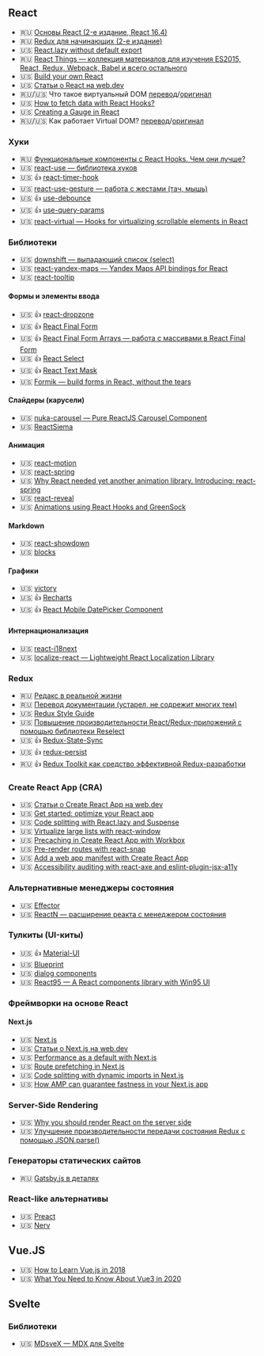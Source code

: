 ## React

<!--
* 🇺🇸 []()
* 🇷🇺 []()
* 🏳 []()
* 🇷🇺/🇺🇸 [перевод]()/[оригинал]()
-->

* 🇷🇺 [Основы React (2-е издание, React 16.4)](https://yadi.sk/d/E31I1kD7_onkwg/React-v2.0.0)
* 🇷🇺 [Redux для начинающих (2-е издание)](https://yadi.sk/d/E31I1kD7_onkwg/Redux-v2.0.0)
* 🇺🇸 [React.lazy without default export](https://dev.to/iamandrewluca/react-lazy-without-default-export-4b65)
* 🇷🇺 [React Things — коллекция материалов для изучения ES2015, React, Redux, Webpack, Babel и всего остального](https://github.com/rtivital/react-things)
* 🇺🇸 [Build your own React](https://pomb.us/build-your-own-react/)
* 🇺🇸 [Статьи о React на web.dev](https://web.dev/react/)
* 🇷🇺/🇺🇸 Что такое виртуальный DOM [перевод](https://www.awesomeandrew.ru/2019/03/28/%D1%87%D1%82%D0%BE-%D1%82%D0%B0%D0%BA%D0%BE%D0%B5-%D0%B2%D0%B8%D1%80%D1%82%D1%83%D0%B0%D0%BB%D1%8C%D0%BD%D1%8B%D0%B9-dom/)/[оригинал](https://bitsofco.de/understanding-the-virtual-dom/)
* 🇺🇸 [How to fetch data with React Hooks?](https://www.robinwieruch.de/react-hooks-fetch-data)
* 🇺🇸 [Creating a Gauge in React](https://wattenberger.com/blog/gauge)
* 🇷🇺/🇺🇸 Как работает Virtual DOM? [перевод](https://medium.com/@abraztsov/how-virtual-dom-work-567128ed77e9)/[оригинал](https://medium.com/@rajaraodv/the-inner-workings-of-virtual-dom-666ee7ad47cf)

### Хуки

* 🇷🇺 [Функциональные компоненты с React Hooks. Чем они лучше?](https://habr.com/ru/post/443488/)
* 🇺🇸 [react-use — библиотека хуков](https://github.com/streamich/react-use)
* 🇺🇸 👍 [react-timer-hook](https://github.com/amrlabib/react-timer-hook)
* 🇺🇸 [react-use-gesture — работа с жестами (тач, мышь)](https://github.com/react-spring/react-use-gesture)
* 🇺🇸 👍 [use-debounce](https://www.npmjs.com/package/use-debounce)
* 🇺🇸 👍 [use-query-params](https://www.npmjs.com/package/use-query-params)
* 🇺🇸 [react-virtual — Hooks for virtualizing scrollable elements in React](https://github.com/tannerlinsley/react-virtual)

### Библиотеки

* 🇺🇸 [downshift — выпадающий список (select)](https://github.com/downshift-js/downshift)
* 🇺🇸 [react-yandex-maps — Yandex Maps API bindings for React](https://github.com/gribnoysup/react-yandex-maps)
* 🇺🇸 [react-tooltip](https://wwayne.github.io/react-tooltip/)

#### Формы и элементы ввода

* 🇺🇸 👍 [react-dropzone](https://react-dropzone.netlify.com/)
* 🇺🇸 👍 [React Final Form](https://final-form.org/react)
* 🇺🇸 👍 [React Final Form Arrays — работа с массивами в React Final Form](https://www.npmjs.com/package/react-final-form-arrays)
* 🇺🇸 👍 [React Select](https://react-select.com/home)
* 🇺🇸 👍 [React Text Mask](https://github.com/text-mask/text-mask/tree/master/react/#readme)
* 🇺🇸 [Formik — build forms in React, without the tears](https://jaredpalmer.com/formik)

#### Слайдеры (карусели)

* 🇺🇸 [nuka-carousel — Pure ReactJS Carousel Component](https://github.com/FormidableLabs/nuka-carousel)
* 🇺🇸 [ReactSiema](https://www.npmjs.com/package/react-siema)

#### Анимация

* 🇺🇸 [react-motion](https://github.com/chenglou/react-motion)
* 🇺🇸 [react-spring](https://www.react-spring.io/docs/hooks/basics)
* 🇺🇸 [Why React needed yet another animation library. Introducing: react-spring](https://blog.usejournal.com/why-react-needed-yet-another-animation-library-introducing-react-spring-8212e424c5ce)
* 🇺🇸 [react-reveal](https://github.com/rnosov/react-reveal)
* 🇺🇸 [Animations using React Hooks and GreenSock](https://blog.logrocket.com/animations-react-hooks-greensock/)

#### Markdown

* 🇺🇸 [react-showdown](https://github.com/jerolimov/react-showdown)
* 🇺🇸 [blocks](https://mdx-blocks.com/)

#### Графики

* 🇺🇸 [victory](https://formidable.com/open-source/victory/)
* 🇺🇸 👍 [Recharts](http://recharts.org/en-US/)
* 🇺🇸 👍 [React Mobile DatePicker Component](https://www.npmjs.com/package/rmc-date-picker)

#### Интернационализация

* 🇺🇸 [react-i18next](https://react.i18next.com/)
* 🇺🇸 [localize-react — Lightweight React Localization Library](https://github.com/yankouskia/localize-react)

### Redux

* 🇷🇺 [Редакс в реальной жизни](https://iamakulov.com/talks/redux-in-real-life/)
* 🇷🇺 [Перевод документации (устарел, не содрежит многих тем)](https://rajdee.gitbooks.io/redux-in-russian/content/)
* 🇺🇸 [Redux Style Guide](https://redux.js.org/style-guide/style-guide/)
* 🇺🇸 [Повышение производительности React/Redux-приложений с помощью библиотеки Reselect](https://medium.com/better-programming/increase-your-react-redux-application-performance-with-reselect-library-3f4d632a08c5)
* 🇺🇸 👍 [Redux-State-Sync](https://www.npmjs.com/package/redux-state-sync)
* 🇺🇸 👍 [redux-persist](https://github.com/rt2zz/redux-persist)
* 🇷🇺 👍 [Redux Toolkit как средство эффективной Redux-разработки](https://habr.com/ru/company/inobitec/blog/481288/)

### Create React App (CRA)

* 🇺🇸 [Статьи о Create React App на web.dev](https://web.dev/react/#create-react-app)
* 🇺🇸 [Get started: optimize your React app](https://web.dev/get-started-optimize-react/)
* 🇺🇸 [Code splitting with React.lazy and Suspense](https://web.dev/code-splitting-suspense/)
* 🇺🇸 [Virtualize large lists with react-window](https://web.dev/virtualize-long-lists-react-window/)
* 🇺🇸 [Precaching in Create React App with Workbox](https://web.dev/precache-with-workbox-react/)
* 🇺🇸 [Pre-render routes with react-snap](https://web.dev/prerender-with-react-snap/)
* 🇺🇸 [Add a web app manifest with Create React App](https://web.dev/add-manifest-react/)
* 🇺🇸 [Accessibility auditing with react-axe and eslint-plugin-jsx-a11y](https://web.dev/accessibility-auditing-react/)

### Альтернативные менеджеры состояния

* 🇺🇸 [Effector](https://effector.now.sh/)
* 🇺🇸 [ReactN — расширение реакта с менеджером состояния](https://github.com/CharlesStover/reactn)

### Тулкиты (UI-киты)

* 🇺🇸 👍 [Material-UI](https://material-ui.com/ru/)
* 🇺🇸 [Blueprint](https://blueprintjs.com/docs/)
* 🇺🇸 [dialog components](https://dialogs.github.io/dialog-web-components/)
* 🇺🇸 [React95 — A React components library with Win95 UI](https://github.com/React95/React95)

### Фреймворки на основе React

#### Next.js

* 🇺🇸 [Next.js](https://nextjs.org/)
* 🇺🇸 [Статьи о Next.js на web.dev](https://web.dev/react/#next.js)
* 🇺🇸 [Performance as a default with Next.js](https://web.dev/performance-as-a-default-with-nextjs/)
* 🇺🇸 [Route prefetching in Next.js](https://web.dev/route-prefetching-in-nextjs/)
* 🇺🇸 [Code splitting with dynamic imports in Next.js](https://web.dev/code-splitting-with-dynamic-imports-in-nextjs/)
* 🇺🇸 [How AMP can guarantee fastness in your Next.js app](https://web.dev/how-amp-can-guarantee-fastness-in-your-nextjs-app/)

### Server-Side Rendering

* 🇺🇸 [Why you should render React on the server side](https://blog.logrocket.com/why-you-should-render-react-on-the-server-side-a50507163b79/)
* 🇺🇸 [Улучшение производительности передачи состояния Redux с помощью JSON.parse()](https://joreteg.com/blog/improving-redux-state-transfer-performance)

### Генераторы статических сайтов

* 🇷🇺 [Gatsby.js в деталях](https://habr.com/ru/post/442298/)

### React-like альтернативы

* 🇺🇸 [Preact](https://preactjs.com/)
* 🇺🇸 [Nerv](https://nerv.aotu.io/)

## Vue.JS

* 🇺🇸 [How to Learn Vue.js in 2018](https://zendev.com/2018/10/18/how-to-learn-vue-js.html)
* 🇺🇸 [What You Need to Know About Vue3 in 2020](https://medium.com/swlh/what-you-need-to-know-about-vue3-in-2020-b36a2feb5dad)

## Svelte

### Библиотеки

* 🇺🇸 [MDsveX — MDX для Svelte](https://github.com/pngwn/MDsveX)

